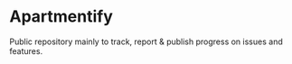 # Apartmentify
Public repository mainly to track, report &amp; publish progress on issues and features.
